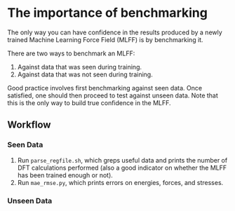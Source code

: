 # The importance of benchmarking
The only way you can have confidence in the results produced by a newly trained Machine Learning Force Field (MLFF) is by benchmarking it.

There are two ways to benchmark an MLFF:
1. Against data that was seen during training.
2. Against data that was not seen during training.

Good practice involves first benchmarking against seen data. Once satisfied, one should then proceed to test against 
unseen data. Note that this is the only way to build true confidence in the MLFF. 

## Workflow

### Seen Data
1. Run `parse_regfile.sh`, which greps useful data and prints the number of DFT calculations performed 
(also a good indicator on whether the MLFF has been trained enough or not).
2. Run `mae_rmse.py`, which prints errors on energies, forces, and stresses.

### Unseen Data
